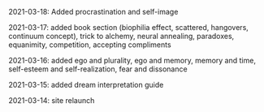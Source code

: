 2021-03-18: Added procrastination and self-image

2021-03-17: added book section (biophilia effect, scattered, hangovers, continuum concept), trick to alchemy, neural annealing, paradoxes, equanimity, competition, accepting compliments

2021-03-16: added ego and plurality, ego and memory, memory and time, self-esteem and self-realization, fear and dissonance

2021-03-15: added dream interpretation guide

2021-03-14: site relaunch